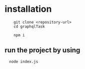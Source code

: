 # installation

```
    git clone <repository-url>
    cd graphqlTask

    npm i

```

## run the project by using

```
  node index.js

```
